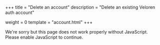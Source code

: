 +++
title = "Delete an account"
description = "Delete an existing Veloren auth account"

weight = 0
template = "account.html"
+++

<div class="account">
    <noscript>
        <div class="alertbox error">
            <span class="alerttext">
                We're sorry but this page does not work properly without JavaScript.
                Please enable JavaScript to continue.
            </span>
        </div>
        <style type="text/css">
            .account form { display: none }
        </style>
    </noscript>
    <form onsubmit="window.postToBackendDeleteAccount(event)">
        <p>If you wish to remove your account from Veloren's auth system, fill out this form. <b>Please note the following limitations:</b></p>
        <ul>
            <li>This action is not reversible.</li>
            <li>We have no way to delete any characters from gameservers, you must do this yourself <em>before</em> deleting your account,
                otherwise those characters will remain on those servers with no way to be deleted.</li>
        </ul>
        <div id="alertbox" class="alertbox">
            <span id="alerttext" class="alerttext"></span>
            <button type="button" class="closebtn" onclick="window.closeAlert();">{{ icon(path='static/icons/cross.svg') }}</button>
        </div>
        <label>Username<input type="text" required name="username"></label>
        <label>Password<input type="password" required name="password"></label>
        <button type="submit" class="button-delete">Delete account</button>
    </form>
</div>
